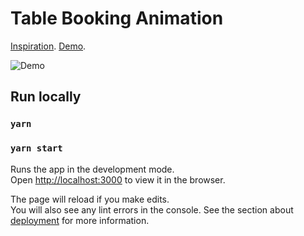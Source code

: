 # Table Booking Animation
[Inspiration](https://dribbble.com/shots/16086029-Table-Booking-Animation).
[Demo](https://dribbble.com/shots/16086029-Table-Booking-Animation).

![Demo](./.github/animation.gif)

## Run locally

### `yarn`

### `yarn start`

Runs the app in the development mode.\
Open [http://localhost:3000](http://localhost:3000) to view it in the browser.

The page will reload if you make edits.\
You will also see any lint errors in the console. See the section
about [deployment](https://facebook.github.io/create-react-app/docs/deployment) for more information.
